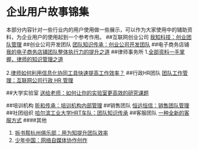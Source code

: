 # 企业用户故事锦集
本部分内容针对一些行业内的用户使用做一些展示，可以作为大家使用中的辅助资料，为企业用户的使用起到一个参考作用。
##互联网创业公司
[我知科技：创业团队管理](http://blog.wiz.cn/user-wiz.html)
##创业公司开发团队
[团队知识传承：创业公司开发团队](http://blog.wiz.cn/user-it.html)
##电子商务店铺
[我的电子商务店铺团队整体执行力的提升之道](http://blog.wiz.cn/e-business.html)
##律师事务所
1.[全部资料一手掌握，律师的知识管理之道](http://blog.wiz.cn/wiz-lawyerkm.html)</br></br>
2.[律师如何利用信息化协同工具快速提高工作效率？](http://blog.wiz.cn/wiz-lawyerteamwork.html)
##行政HR团队
[团队工作管理：互联网公司行政 HR 管理](http://blog.wiz.cn/user-hr.html)

##大学实验室
[送给老师：如何让你的实验室更高效的研究课题](http://blog.wiz.cn/case-teacher.html)

##培训机构
[昕和传承：培训机构内部管理](http://blog.wiz.cn/user-train.html)
##销售团队
[恒远恒信：销售团队管理](http://blog.wiz.cn/user-hengyuan.html)
##社团组织
[哈尔滨工业大学HRT车队：团队知识传承](http://blog.wiz.cn/user-hrt.html)
##客服团队
[一种全新的客服方式](http://blog.wiz.cn/supportmail.html)
####其他
1. [拆书帮杭州俱乐部：用为知提升团队效率](http://blog.wiz.cn/chaishubangteamwork.html)
2. [少年中国：网络自媒体协作创作](http://weibo.com/1662432807/B458ctx2d)